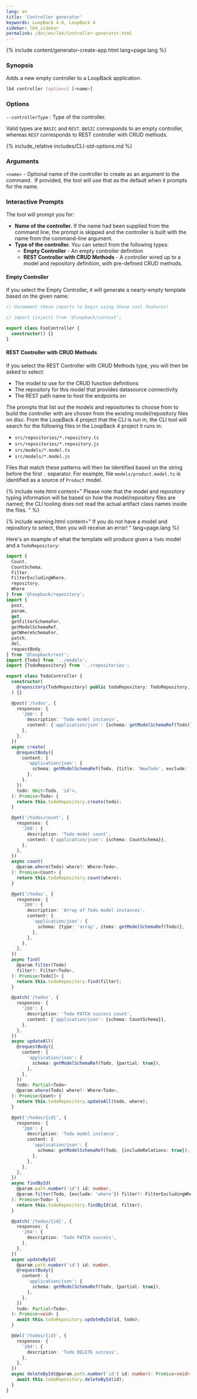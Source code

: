 ```yaml
---
lang: en
title: 'Controller generator'
keywords: LoopBack 4.0, LoopBack 4
sidebar: lb4_sidebar
permalink: /doc/en/lb4/Controller-generator.html
---
```


{% include content/generator-create-app.html lang=page.lang %}

### Synopsis

Adds a new empty controller to a LoopBack application.

```sh
lb4 controller [options] [<name>]
```

### Options

`--controllerType` : Type of the controller.

Valid types are `BASIC` and `REST`. `BASIC` corresponds to an empty controller,
whereas `REST` corresponds to REST controller with CRUD methods.

{% include_relative includes/CLI-std-options.md %}

### Arguments

`<name>` - Optional name of the controller to create as an argument to the
command.  If provided, the tool will use that as the default when it prompts for
the name.

### Interactive Prompts

The tool will prompt you for:

- **Name of the controller.** If the name had been supplied from the command
  line, the prompt is skipped and the controller is built with the name from the
  command-line argument.
- **Type of the controller.** You can select from the following types:
  - **Empty Controller** - An empty controller definition
  - **REST Controller with CRUD Methods** - A controller wired up to a model and
    repository definition, with pre-defined CRUD methods.

#### Empty Controller

If you select the Empty Controller, it will generate a nearly-empty template
based on the given name:

```ts
// Uncomment these imports to begin using these cool features!

// import {inject} from '@loopback/context';

export class FooController {
  constructor() {}
}
```

#### REST Controller with CRUD Methods

If you select the REST Controller with CRUD Methods type, you will then be asked
to select:

- The model to use for the CRUD function definitions
- The repository for this model that provides datasource connectivity
- The REST path name to host the endpoints on

The prompts that list out the models and repositories to choose from to build
the controller with are chosen from the existing model/repository files on disc.
From the LoopBack 4 project that the CLI is run in, the CLI tool will search for
the following files in the LoopBack 4 project it runs in:

- `src/repositories/*.repository.ts`
- `src/repositories/*.repository.js`
- `src/models/*.model.ts`
- `src/models/*.model.js`

Files that match these patterns will then be identified based on the string
before the first `.` separator. For example, file `models/product.model.ts` is
identified as a source of `Product` model.

{% include note.html content="
Please note that the model and repository typing information will be based on
how the model/repository files are named; the CLI tooling does not read the
actual artifact class names inside the files.
" %}

{% include warning.html content="
If you do not have a model and repository to select,
then you will receive an error!
" lang=page.lang %}

Here's an example of what the template will produce given a `Todo` model and a
`TodoRepository`:

```ts
import {
  Count,
  CountSchema,
  Filter,
  FilterExcludingWhere,
  repository,
  Where
} from '@loopback/repository';
import {
  post,
  param,
  get,
  getFilterSchemaFor,
  getModelSchemaRef,
  getWhereSchemaFor,
  patch,
  del,
  requestBody,
} from '@loopback/rest';
import {Todo} from '../models';
import {TodoRepository} from '../repositories';

export class TodoController {
  constructor(
    @repository(TodoRepository) public todoRepository: TodoRepository,
  ) {}

  @post('/todos', {
    responses: {
      '200': {
        description: 'Todo model instance',
        content: {'application/json': {schema: getModelSchemaRef(Todo)}},
      },
    },
  })
  async create(
    @requestBody({
      content: {
        'application/json': {
          schema: getModelSchemaRef(Todo, {title: 'NewTodo', exclude: ['id']}),
        },
      },
    })
    todo: Omit<Todo, 'id'>,
  ): Promise<Todo> {
    return this.todoRepository.create(todo);
  }

  @get('/todos/count', {
    responses: {
      '200': {
        description: 'Todo model count',
        content: {'application/json': {schema: CountSchema}},
      },
    },
  })
  async count(
    @param.where(Todo) where?: Where<Todo>,
  ): Promise<Count> {
    return this.todoRepository.count(where);
  }

  @get('/todos', {
    responses: {
      '200': {
        description: 'Array of Todo model instances',
        content: {
          'application/json': {
            schema: {type: 'array', items: getModelSchemaRef(Todo)},
          },
        },
      },
    },
  })
  async find(
    @param.filter(Todo)
    filter?: Filter<Todo>,
  ): Promise<Todo[]> {
    return this.todoRepository.find(filter);
  }

  @patch('/todos', {
    responses: {
      '200': {
        description: 'Todo PATCH success count',
        content: {'application/json': {schema: CountSchema}},
      },
    },
  })
  async updateAll(
    @requestBody({
      content: {
        'application/json': {
          schema: getModelSchemaRef(Todo, {partial: true}),
        },
      },
    })
    todo: Partial<Todo>
    @param.where(Todo) where?: Where<Todo>,
  ): Promise<Count> {
    return this.todoRepository.updateAll(todo, where);
  }

  @get('/todos/{id}', {
    responses: {
      '200': {
        description: 'Todo model instance',
        content: {
          'application/json': {
            schema: getModelSchemaRef(Todo, {includeRelations: true}),
          },
        },
      },
    },
  })
  async findById(
    @param.path.number('id') id: number,
    @param.filter(Todo, {exclude: 'where'}) filter?: FilterExcludingWhere<Todo>
  ): Promise<Todo> {
    return this.todoRepository.findById(id, filter);
  }

  @patch('/todos/{id}', {
    responses: {
      '204': {
        description: 'Todo PATCH success',
      },
    },
  })
  async updateById(
    @param.path.number('id') id: number,
    @requestBody({
      content: {
        'application/json': {
          schema: getModelSchemaRef(Todo, {partial: true}),
        },
      },
    })
    todo: Partial<Todo>,
  ): Promise<void> {
    await this.todoRepository.updateById(id, todo);
  }

  @del('/todos/{id}', {
    responses: {
      '204': {
        description: 'Todo DELETE success',
      },
    },
  })
  async deleteById(@param.path.number('id') id: number): Promise<void> {
    await this.todoRepository.deleteById(id);
  }
}
```
